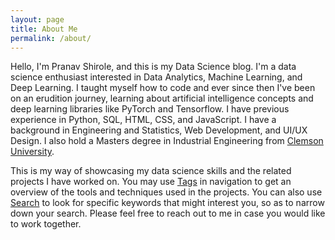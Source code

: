 ```yaml
---
layout: page
title: About Me
permalink: /about/
---
```


Hello, I'm Pranav Shirole, and this is my Data Science blog. I'm a data science enthusiast interested in Data Analytics, Machine Learning, and Deep Learning. I taught myself how to code and ever since then I've been on an erudition journey, learning about artificial intelligence concepts and deep learning libraries like PyTorch and Tensorflow. I have previous experience in Python, SQL, HTML, CSS, and JavaScript. I have a background in Engineering and Statistics, Web Development, and UI/UX Design. I also hold a Masters degree in Industrial Engineering from [Clemson University](https://www.clemson.edu/).

This is my way of showcasing my data science skills and the related projects I have worked on. You may use [Tags](https://shirolepranav.github.io/blog/categories/) in navigation to get an overview of the tools and techniques used in the projects. You can also use [Search](https://shirolepranav.github.io/blog/search/) to look for specific keywords that might interest you, so as to narrow down your search. Please feel free to reach out to me in case you would like to work together.
